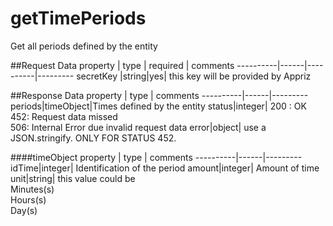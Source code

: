 getTimePeriods
==========================
Get all periods defined by the entity

##Request Data
 property  | type | required | comments
 ----------|------|----------|---------
 secretKey |string|yes| this key will be provided by Appriz
 
##Response Data
  property | type | comments
 ----------|------|---------
periods|timeObject|Times defined by the entity
status|integer| 200 : OK<br> 452: Request data missed <br> 506: Internal Error due invalid request data
error|object| use a JSON.stringify. ONLY FOR STATUS 452.

####timeObject
 property | type | comments
----------|------|---------
idTime|integer| Identification of the period
amount|integer| Amount of time
unit|string| this value could be<br>Minutes(s)<br>Hours(s)<br>Day(s)

